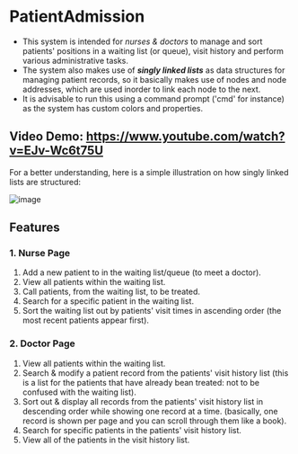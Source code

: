 # PatientAdmission
- This system is intended for *nurses & doctors* to manage and sort patients' positions in a waiting list (or queue), visit history and perform various administrative tasks. 
- The system also makes use of ***singly linked lists*** as data structures for managing patient records, so it basically makes use of nodes and node addresses, which are used inorder to link each node to the next.
- It is advisable to run this using a command prompt ('cmd' for instance) as the system has custom colors and properties. 

## Video Demo: https://www.youtube.com/watch?v=EJv-Wc6t75U

For a better understanding, here is a simple illustration on how singly linked lists are structured:

![image](https://user-images.githubusercontent.com/96708800/176027833-d44004a2-fa32-4f3f-a32e-a335d8538d64.png)

## Features
### 1. Nurse Page
1. Add a new patient to in the waiting list/queue (to meet a doctor).
2. View all patients within the waiting list.
3. Call patients, from the waiting list, to be treated. 
4. Search for a specific patient in the waiting list.
5. Sort the waiting list out by patients' visit times in ascending order (the most recent patients appear first).

### 2. Doctor Page
1. View all patients within the waiting list.
2. Search & modify a patient record from the patients' visit history list (this is a list for the patients that have already bean treated: not to be confused with the waiting list).
3. Sort out & display all records from the patients' visit history list in descending order while showing one record at a time. (basically, one record is shown per page and you can scroll through them like a book).
4. Search for specific patients in the patients' visit history list.
5. View all of the patients in the visit history list. 
